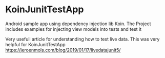 # KoinJunitTestApp
Android sample app using dependency injection lib Koin. The Project includes examples for injecting view models into tests and test it 

Very usefull article for understanding how to test live data. This was very helpful for KoinJunitTestApp  https://jeroenmols.com/blog/2019/01/17/livedatajunit5/
